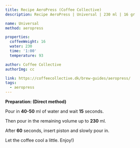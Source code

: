 ```yaml
---
title: Recipe AeroPress (Coffee Collective)
description: Recipe AeroPress | Universal | 230 ml | 16 gr

name: Universal
method: aeropress

properties:
  coffeeWeight: 16
  water: 230
  time: '1:00'
  temperature: 93

author: Coffee Collective
authorImg: cc

link: https://coffeecollective.dk/brew-guides/aeropress/
tags:
  - aeropress
---
```


__Preparation: (Direct method)__

Pour in __40-50__ ml of water and wait __15__ seconds.

Then pour in the remaining volume up to __230__ ml.

After __60__ seconds, insert piston and slowly pour in.

Let the coffee cool a little. Enjoy!)

<br>

